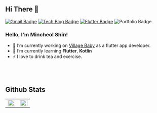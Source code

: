 
## Hi There 👋  

[![Gmail Badge](https://img.shields.io/badge/Gmail-d14836?style=flat-square&logo=Gmail&logoColor=white&link=mailto:mincheolnihs@gmail.com)](mailto:mincheolnihs@gmail.com)
[![Tech Blog Badge](http://img.shields.io/badge/-Tech%20blog-black?style=flat-square&logo=github&link=https://velog.io/@den)](https://velog.io/@den) [![Flutter Badge](http://img.shields.io/badge/-pub.dev-blue?style=flat-square&logo=flutter&link=https://pub.dev/packages?q=email%3Amincheolnihs%40gmail.com)](https://pub.dev/packages?q=email%3Amincheolnihs%40gmail.com) ![Portfolio Badge](https://img.shields.io/badge/-portfolio-blueviolet?link=https://mincheol-shin.github.io/portfolio/)

### Hello, I'm Mincheol Shin! 
- 🔭 I’m currently working on [Village Baby](https://villagebaby.kr/) as a flutter app developer.
- 🌱 I’m currently learning **Flutter**, **Kotlin**
- ⚡ I love to drink tea and exercise.
<br>
<br>


## Github Stats  
<table><tr><td valign="top" width="50%">

<img src="https://github-readme-stats.vercel.app/api?username=mincheol-shin&show_icons=true&count_private=true&hide_border=true" align="left" style="width: 100%" />

</td><td valign="top" width="50%">

<img src="https://github-readme-stats.vercel.app/api/top-langs/?username=mincheol-shin&hide_border=true&layout=compact" align="left" style="width: 100%" />

</td></tr></table>  
